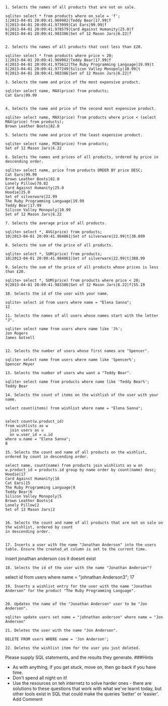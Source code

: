 
    1. Selects the names of all products that are not on sale.

    sqlite> select * from products where on_sale = 'f';
    1|2013-04-01 20:09:41.969902|Teddy Bear|17.99|f
    3|2013-04-01 20:09:41.973999|Cat Ears|99.99|f
    6|2013-04-01 20:09:41.978579|Card Against Humanity|25.0|f
    9|2013-04-01 20:09:41.983386|Set of 12 Mason Jars|6.22|f


    2. Selects the names of all products that cost less than £20.
    
    sqlite> select * from products where price < 20;
    1|2013-04-01 20:09:41.969902|Teddy Bear|17.99|f
    4|2013-04-01 20:09:41.975612|The Ruby Programming Language|19.99|t
    5|2013-04-01 20:09:41.977249|Silicon Valley Monopoly|10.99|t
    9|2013-04-01 20:09:41.983386|Set of 12 Mason Jars|6.22|f

    3. Selects the name and price of the most expensive product.
    
    sqlite> select name, MAX(price) from products;
    Cat Ears|99.99


    4. Selects the name and price of the second most expensive product.

    sqlite> select name, MAX(price) from products where price < (select MAX(price) from products);
    Brown Leather Boots|82.0    

    5. Selects the name and price of the least expensive product.

    sqlite> select name, MIN(price) from products;
    Set of 12 Mason Jars|6.22

    6. Selects the names and prices of all products, ordered by price in descending order.

    sqlite> select name, price from products ORDER BY price DESC;
    Cat Ears|99.99
    Brown Leather Boots|82.0
    Lonely Pillow|78.82
    Card Against Humanity|25.0
    Hoodie|25.0
    Set of silverware|22.99
    The Ruby Programming Language|19.99
    Teddy Bear|17.99
    Silicon Valley Monopoly|10.99
    Set of 12 Mason Jars|6.22

    7. Selects the average price of all products.

    sqlite> select *, AVG(price) from products;
    10|2013-04-01 20:09:41.984861|Set of silverware|22.99|t|38.899

    8. Selects the sum of the price of all products.

    sqlite> select *, SUM(price) from products;
    10|2013-04-01 20:09:41.984861|Set of silverware|22.99|t|388.99

    9. Selects the sum of the price of all products whose prices is less than £20.

    sqlite> select *, SUM(price) from products where price < 20;
    9|2013-04-01 20:09:41.983386|Set of 12 Mason Jars|6.22|f|55.19

    10. Selects the id of the user with your name.

    sqlite> select id from users where name = "Elena Sanna";
    12

    11. Selects the names of all users whose names start with the letter "J".
    
    sqlite> select name from users where name like 'J%';
    Jon Rogers
    James Gotsell


    12. Selects the number of users whose first names are "Spencer".
    
    sqlite> select name from users where name like 'Spencer%';
    Spencer Meyer

    13. Selects the number of users who want a "Teddy Bear".

    sqlite> select name from products where name like 'Teddy Bear%';
    Teddy Bear

    14. Selects the count of items on the wishlish of the user with your name.

    select count(items) from wishlist where name = "Elena Sanna";


    select count(w.product_id) 
    from wishlists as w 
      join users as u
      on w.user_id = u.id
    where u.name = "Elena Sanna";
    8

    15. Selects the count and name of all products on the wishlist, ordered by count in descending order.

    select name, count(name) from products join wishlists as w on w.product_id = products.id group by name order by count(name) desc;
    Hoodie|17
    Card Against Humanity|16
    Cat Ears|15
    The Ruby Programming Language|9
    Teddy Bear|6
    Silicon Valley Monopoly|5
    Brown Leather Boots|4
    Lonely Pillow|2
    Set of 12 Mason Jars|2


    16. Selects the count and name of all products that are not on sale on the wishlist, ordered by count 
    in descending order.


    17. Inserts a user with the name "Jonathan Anderson" into the users table. Ensure the created_at column is set to the current time.
    
insert jonathan anderson cos it doesnt exist
<!-- sql insert time -->

    18. Selects the id of the user with the name "Jonathan Anderson"?
    
select id from users where name = "johnathan Anderson3";
17

    19. Inserts a wishlist entry for the user with the name "Jonathan Anderson" for the product "The Ruby Programming Language".
    

    20. Updates the name of the "Jonathan Anderson" user to be "Jon Anderson".
    
    sqlite> update users set name = "johnathan anderson" where name = "Jon Anderson"

    21. Deletes the user with the name "Jon Anderson".
    
    DELETE FROM users WHERE name = 'Jon Anderson';

    22. Deletes the wishlist item for the user you just deleted.
Please supply SQL statements, and the results they generate.
###Hints
  - As with anything, if you get stuck, move on, then go back if you have time.
  - Don't spend all night on it!
  - Use the resources on teh internetz to solve harder ones - there are solutions to these questions that work with what we've learnt today, but other tools exist in SQL that could make the queries 'better' or 'easier'.
Add Comment






